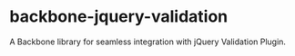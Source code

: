 backbone-jquery-validation
==========================

A Backbone library for seamless integration with jQuery Validation Plugin.
